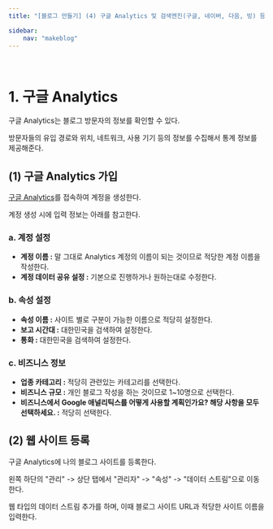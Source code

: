 ```yaml
---
title: "[블로그 만들기] (4) 구글 Analytics 및 검색엔진(구글, 네이버, 다음, 빙) 등록"

sidebar:
    nav: "makeblog"
---
```


<br/>




# 1. 구글 Analytics

구글 Analytics는 블로그 방문자의 정보를 확인할 수 있다. 

방문자들의 유입 경로와 위치, 네트워크, 사용 기기 등의 정보를 수집해서 통계 정보를 제공해준다.

## (1) 구글 Analytics 가입

[구글 Analytics](https://analytics.google.com/)를 접속하여 계정을 생성한다.

계정 생성 시에 입력 정보는 아래를 참고한다.

### a. 계정 설정

- **계정 이름 :** 말 그대로 Analytics 계정의 이름이 되는 것이므로 적당한 계정 이름을 작성한다.
- **계정 데이터 공유 설정 :** 기본으로 진행하거나 원하는대로 수정한다.

### b. 속성 설정

- **속성 이름 :** 사이트 별로 구분이 가능한 이름으로 적당히 설정한다.
- **보고 시간대 :** 대한민국을 검색하여 설정한다.
- **통화 :** 대한민국을 검색하여 설정한다.

### c. 비즈니스 정보

- **업종 카테고리 :** 적당히 관련있는 카테고리를 선택한다.
- **비즈니스 규모 :** 개인 블로그 작성을 하는 것이므로 1~10명으로 선택한다.
- **비즈니스에서 Google 애널리틱스를 어떻게 사용할 계획인가요? 해당 사항을 모두 선택하세요. :** 적당히 선택한다.


## (2) 웹 사이트 등록

구글 Analytics에 나의 블로그 사이트를 등록한다.

왼쪽 하단의 "관리" -> 상단 탭에서 "관리자" -> "속성" -> "데이터 스트림"으로 이동한다.

웹 타입의 데이터 스트림 추가를 하며, 이때 블로그 사이트 URL과 적당한 사이트 이름을 입력한다.




